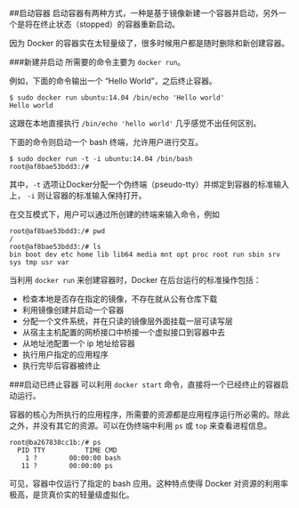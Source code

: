 ##启动容器
启动容器有两种方式，一种是基于镜像新建一个容器并启动，另外一个是将在终止状态（stopped）的容器重新启动。

因为 Docker 的容器实在太轻量级了，很多时候用户都是随时删除和新创建容器。

###新建并启动
所需要的命令主要为 `docker run`。

例如，下面的命令输出一个 “Hello World”，之后终止容器。
```
$ sudo docker run ubuntu:14.04 /bin/echo 'Hello world'
Hello world
```
这跟在本地直接执行 `/bin/echo 'hello world'` 几乎感觉不出任何区别。

下面的命令则启动一个 bash 终端，允许用户进行交互。
```
$ sudo docker run -t -i ubuntu:14.04 /bin/bash
root@af8bae53bdd3:/#
```
其中，`-t` 选项让Docker分配一个伪终端（pseudo-tty）并绑定到容器的标准输入上， `-i` 则让容器的标准输入保持打开。

在交互模式下，用户可以通过所创建的终端来输入命令，例如
```
root@af8bae53bdd3:/# pwd
/
root@af8bae53bdd3:/# ls
bin boot dev etc home lib lib64 media mnt opt proc root run sbin srv sys tmp usr var
```

当利用 `docker run` 来创建容器时，Docker 在后台运行的标准操作包括：

* 检查本地是否存在指定的镜像，不存在就从公有仓库下载
* 利用镜像创建并启动一个容器
* 分配一个文件系统，并在只读的镜像层外面挂载一层可读写层
* 从宿主主机配置的网桥接口中桥接一个虚拟接口到容器中去
* 从地址池配置一个 ip 地址给容器
* 执行用户指定的应用程序
* 执行完毕后容器被终止

###启动已终止容器
可以利用 `docker start` 命令，直接将一个已经终止的容器启动运行。

容器的核心为所执行的应用程序，所需要的资源都是应用程序运行所必需的。除此之外，并没有其它的资源。可以在伪终端中利用 `ps` 或 `top` 来查看进程信息。
```
root@ba267838cc1b:/# ps
  PID TTY          TIME CMD
    1 ?        00:00:00 bash
   11 ?        00:00:00 ps
```
可见，容器中仅运行了指定的 bash 应用。这种特点使得 Docker 对资源的利用率极高，是货真价实的轻量级虚拟化。
